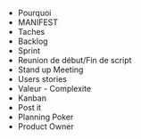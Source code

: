 - Pourquoi
- MANIFEST
- Taches
- Backlog
- Sprint
- Reunion de début/Fin de script
- Stand up Meeting
- Users stories
- Valeur - Complexite
- Kanban
- Post it
- Planning Poker
- Product Owner
